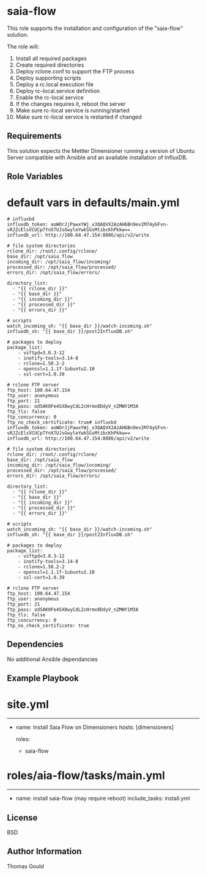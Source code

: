 saia-flow
=========

This role supports the installation and configuration of the "saia-flow" solution.

The role will:
  1.  Install all required packages
  2.  Create required directories
  3.  Deploy rclone.conf to support the FTP process
  4.  Deploy supporting scripts
  5.  Deploy a rc.local execution file
  6.  Deploy rc-local.service definition
  7.  Enable the rc-local service
  8.  If the changes requires it, reboot the server 
  9.  Make sure rc-local service is running/started
  10. Make sure rc-local service is restarted if changed
  
Requirements
------------

This solution expects the Mettler Dimensioner running a version of Ubuntu Server compatible with Ansible and an available installation of InfluxDB.

Role Variables
--------------
  # default vars in defaults/main.yml
    
    # influxbd
    influxdb_token: aoWOrJjPawxYWj_x3QAQVX2AzAH6Bn9ev2M74yGFvn-vRJZcElsVCUCp7YnX7UJsGwyleYwkSGsMtibcKhPkkw==
    influxdb_url: http://100.64.47.154:8086/api/v2/write

    # file system directories
    rclone_dir: /root/.config/rclone/
    base_dir: /opt/saia_flow
    incoming_dir: /opt/saia_flow/incoming/
    processed_dir: /opt/saia_flow/processed/
    errors_dir: /opt/saia_flow/errors/

    directory_list:
      - "{{ rclone_dir }}"
      - "{{ base_dir }}"
      - "{{ incoming_dir }}"
      - "{{ processed_dir }}"
      - "{{ errors_dir }}"

    # scripts
    watch_incoming_sh: "{{ base_dir }}/watch-incoming.sh"
    influxdb_sh: "{{ base_dir }}/post2InfluxDB.sh"

    # packages to deploy
    package_list:
        - vsftpd=3.0.3-12
        - inotify-tools=3.14-8
        - rclone=1.50.2-2
        - openssl=1.1.1f-1ubuntu2.10
        - ssl-cert=1.0.39

    # rclone FTP server
    ftp_host: 100.64.47.154
    ftp_user: anonymous
    ftp_port: 21
    ftp_pass: odSAK0Fe4SX8wyCdL2cHrmx8DdyV_nZMWY1M3A
    ftp_tls: false
    ftp_concurrency: 0
    ftp_no_check_certificate: true# influxbd
    influxdb_token: aoWOrJjPawxYWj_x3QAQVX2AzAH6Bn9ev2M74yGFvn-vRJZcElsVCUCp7YnX7UJsGwyleYwkSGsMtibcKhPkkw==
    influxdb_url: http://100.64.47.154:8086/api/v2/write

    # file system directories
    rclone_dir: /root/.config/rclone/
    base_dir: /opt/saia_flow
    incoming_dir: /opt/saia_flow/incoming/
    processed_dir: /opt/saia_flow/processed/
    errors_dir: /opt/saia_flow/errors/

    directory_list:
      - "{{ rclone_dir }}"
      - "{{ base_dir }}"
      - "{{ incoming_dir }}"
      - "{{ processed_dir }}"
      - "{{ errors_dir }}"

    # scripts
    watch_incoming_sh: "{{ base_dir }}/watch-incoming.sh"
    influxdb_sh: "{{ base_dir }}/post2InfluxDB.sh"

    # packages to deploy
    package_list:
        - vsftpd=3.0.3-12
        - inotify-tools=3.14-8
        - rclone=1.50.2-2
        - openssl=1.1.1f-1ubuntu2.10
        - ssl-cert=1.0.39

    # rclone FTP server
    ftp_host: 100.64.47.154
    ftp_user: anonymous
    ftp_port: 21
    ftp_pass: odSAK0Fe4SX8wyCdL2cHrmx8DdyV_nZMWY1M3A
    ftp_tls: false
    ftp_concurrency: 0
    ftp_no_check_certificate: true

Dependencies
------------

No additional Ansible dependancies

Example Playbook
----------------

  # site.yml
  ---
  - name: Install Saia Flow on Dimensioners
    hosts: [dimensioners]

    roles:
    - saia-flow 
    
  # roles/aia-flow/tasks/main.yml
  ---
  - name: install saia-flow (may require reboot)
    include_tasks: install.yml

License
-------

BSD

Author Information
------------------

Thomas Gould
